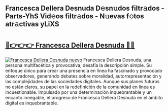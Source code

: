 ## Francesca Dellera Desnuda D𝚎sn𝚞dos filtr𝚊dos - Parts-YhS Vid𝚎os filtr𝚊dos - N𝚞evas f𝚘tos atr𝚊ctivas yLiXS

# <h2><a href="http://mbdis2l.tromn.icu/?c=Francesca+Dellera+Desnuda">🔗👉👉👉 Francesca Dellera Desnuda 🔗🔗</a></h2>

[![Francesca Dellera Desnuda nuevo](https://i.imgur.com/pEAQMta.gif)](http://mbdis2l.tromn.icu/?c=Francesca+Dellera+Desnuda)
Francesca Dellera Desnuda, una persona multifacética y provocativa, desafía la descripción simple. Su enfoque único para crear una presencia en línea ha fascinado y provocado observadores, generando debates sobre moralidad, autorrepresentación y las complejidades de las sociedades digitales. Aunque sus planes futuros no están claros, su papel en la redefinición de la comunidad en línea es incuestionable. Impulsado por una determinación inquebrantable y un encanto innegable, el progreso de Francesca Dellera Desnuda en el ámbito digital es inquebrantable.
